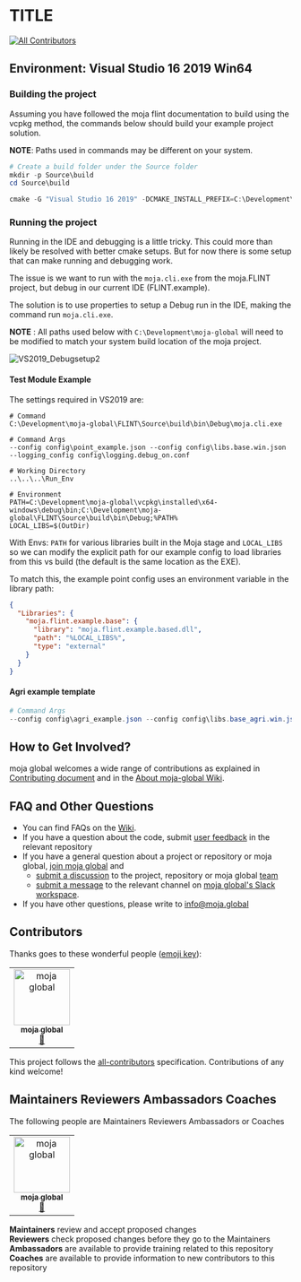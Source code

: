 # TITLE 
[![All Contributors](https://img.shields.io/badge/all_contributors-1-orange.svg?style=flat-square)](#contributors)

## **Environment**: Visual Studio 16 2019 Win64

### Building the project

Assuming you have followed the moja flint documentation to build using the vcpkg method, the commands below should build your example project solution.

**NOTE**: Paths used in commands may be different on your system.

```powershell
# Create a build folder under the Source folder
mkdir -p Source\build
cd Source\build

cmake -G "Visual Studio 16 2019" -DCMAKE_INSTALL_PREFIX=C:\Development\Software\moja -DVCPKG_TARGET_TRIPLET=x64-windows -DENABLE_TESTS=OFF -DOPENSSL_ROOT_DIR=c:\Development\moja-global\vcpkg\installed\x64-windows -DCMAKE_TOOLCHAIN_FILE=c:\Development\moja-global\vcpkg\scripts\buildsystems\vcpkg.cmake ..
```

### Running the project

Running in the IDE and debugging is a little tricky. This could more than likely be resolved with better cmake  setups. But for now there is some setup that can make running and debugging work.

The issue is we want to run with the `moja.cli.exe` from the moja.FLINT project, but debug in our current IDE (FLINT.example).

The solution is to use properties to setup a Debug run in the IDE, making the command run `moja.cli.exe`.

**NOTE** : All paths used below with `C:\Development\moja-global` will need to be modified to match your system build location of the moja project.

![VS2019_Debugsetup2](Documentation/VS2019_Debugsetup2.png)

#### Test Module Example

The settings required in VS2019 are:

```
# Command
C:\Development\moja-global\FLINT\Source\build\bin\Debug\moja.cli.exe

# Command Args
--config config\point_example.json --config config\libs.base.win.json  --logging_config config\logging.debug_on.conf
 
# Working Directory
..\..\..\Run_Env

# Environment
PATH=C:\Development\moja-global\vcpkg\installed\x64-windows\debug\bin;C:\Development\moja-global\FLINT\Source\build\bin\Debug;%PATH%
LOCAL_LIBS=$(OutDir)
```

With Envs: `PATH` for various libraries built in the Moja stage and `LOCAL_LIBS` so we can modify the explicit path for our example config to load libraries from this vs build (the default is the same location as the EXE).

To match this, the example point config uses an environment variable in the library path:

```json
{
  "Libraries": {
    "moja.flint.example.base": {
      "library": "moja.flint.example.based.dll",
      "path": "%LOCAL_LIBS%",
      "type": "external"
    }
  }
}
```

#### Agri example template

```powershell
# Command Args
--config config\agri_example.json --config config\libs.base_agri.win.json --logging_config config\logging.debug_on.conf
```
 

## How to Get Involved?  

moja global welcomes a wide range of contributions as explained in [Contributing document](https://github.com/moja-global/About-moja-global/blob/master/CONTRIBUTING.md) and in the [About moja-global Wiki](https://github.com/moja-global/.github/wiki).  

  
## FAQ and Other Questions  

* You can find FAQs on the [Wiki](https://github.com/moja.global/.github/wiki).  
* If you have a question about the code, submit [user feedback](https://github.com/moja-global/About-moja-global/blob/master/Contributing/How-to-Provide-User-Feedback.md) in the relevant repository  
* If you have a general question about a project or repository or moja global, [join moja global](https://github.com/moja-global/About-moja-global/blob/master/Contributing/How-to-Join-moja-global.md) and 
    * [submit a discussion](https://help.github.com/en/articles/about-team-discussions) to the project, repository or moja global [team](https://github.com/orgs/moja-global/teams)
    * [submit a message](https://get.slack.help/hc/en-us/categories/200111606#send-messages) to the relevant channel on [moja global's Slack workspace](mojaglobal.slack.com). 
* If you have other questions, please write to info@moja.global   
  

## Contributors

Thanks goes to these wonderful people ([emoji key](https://allcontributors.org/docs/en/emoji-key)):

<!-- ALL-CONTRIBUTORS-LIST:START - Do not remove or modify this section -->
<!-- prettier-ignore -->
<table><tr><td align="center"><a href="http://moja.global"><img src="https://avatars1.githubusercontent.com/u/19564969?v=4" width="100px;" alt="moja global"/><br /><sub><b>moja global</b></sub></a><br /><a href="#projectManagement-moja-global" title="Project Management">📆</a></td></tr></table>

<!-- ALL-CONTRIBUTORS-LIST:END -->

This project follows the [all-contributors](https://github.com/all-contributors/all-contributors) specification. Contributions of any kind welcome!


## Maintainers Reviewers Ambassadors Coaches

The following people are Maintainers Reviewers Ambassadors or Coaches  

<table><tr><td align="center"><a href="http://moja.global"><img src="https://avatars1.githubusercontent.com/u/19564969?v=4" width="100px;" alt="moja global"/><br /><sub><b>moja global</b></sub></a><br /><a href="#projectManagement-moja-global" title="Project Management">📆</a></td></tr></table>  

**Maintainers** review and accept proposed changes  
**Reviewers** check proposed changes before they go to the Maintainers  
**Ambassadors** are available to provide training related to this repository  
**Coaches** are available to provide information to new contributors to this repository  
